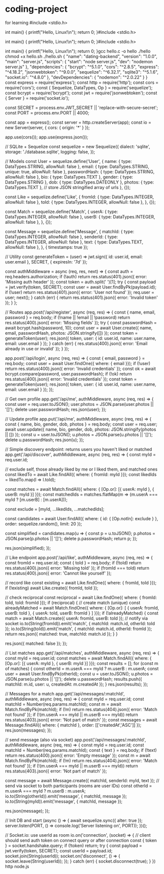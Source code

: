 # coding-project
for learning 
#include <stdio.h>

int main() {
    printf("Hello, Linux!\n");
    return 0;
}#include <stdio.h>

int main() {
    printf("Hello, Linux!\n");
    return 0;
}#include <stdio.h>

int main() {
    printf("Hello, Linux!\n");
    return 0;
}gcc hello.c -o hello
./hello
chmod +x hello.sh
./hello.sh
{
  "name": "dating-backend",
  "version": "1.0.0",
  "main": "server.js",
  "scripts": {
    "start": "node server.js",
    "dev": "nodemon server.js"
  },
  "dependencies": {
    "bcrypt": "^5.1.0",
    "cors": "^2.8.5",
    "express": "^4.18.2",
    "jsonwebtoken": "^9.0.0",
    "sequelize": "^6.32.1",
    "sqlite3": "^5.1.6",
    "socket.io": "^4.8.0"
  },
  "devDependencies": {
    "nodemon": "^2.0.22"
  }
}
const express = require('express');
const http = require('http');
const cors = require('cors');
const { Sequelize, DataTypes, Op } = require('sequelize');
const bcrypt = require('bcrypt');
const jwt = require('jsonwebtoken');
const { Server } = require('socket.io');

const SECRET = process.env.JWT_SECRET || 'replace-with-secure-secret';
const PORT = process.env.PORT || 4000;

const app = express();
const server = http.createServer(app);
const io = new Server(server, { cors: { origin: '*' } });

app.use(cors());
app.use(express.json());

// SQLite + Sequelize
const sequelize = new Sequelize({
  dialect: 'sqlite',
  storage: './database.sqlite',
  logging: false,
});

// Models
const User = sequelize.define('User', {
  name: { type: DataTypes.STRING, allowNull: false },
  email: { type: DataTypes.STRING, unique: true, allowNull: false },
  passwordHash: { type: DataTypes.STRING, allowNull: false },
  bio: { type: DataTypes.TEXT },
  gender: { type: DataTypes.STRING },
  dob: { type: DataTypes.DATEONLY },
  photos: { type: DataTypes.TEXT }, // store JSON stringified array of urls
}, {});

const Like = sequelize.define('Like', {
  fromId: { type: DataTypes.INTEGER, allowNull: false },
  toId: { type: DataTypes.INTEGER, allowNull: false },
}, {});

const Match = sequelize.define('Match', {
  userA: { type: DataTypes.INTEGER, allowNull: false },
  userB: { type: DataTypes.INTEGER, allowNull: false },
}, {});

const Message = sequelize.define('Message', {
  matchId: { type: DataTypes.INTEGER, allowNull: false },
  senderId: { type: DataTypes.INTEGER, allowNull: false },
  text: { type: DataTypes.TEXT, allowNull: false },
}, { timestamps: true });

// Utility
const generateToken = (user) => jwt.sign({ id: user.id, email: user.email }, SECRET, { expiresIn: '7d' });

const authMiddleware = async (req, res, next) => {
  const auth = req.headers.authorization;
  if (!auth) return res.status(401).json({ error: 'Missing auth header' });
  const token = auth.split(' ')[1];
  try {
    const payload = jwt.verify(token, SECRET);
    const user = await User.findByPk(payload.id);
    if (!user) return res.status(401).json({ error: 'User not found' });
    req.user = user;
    next();
  } catch (err) {
    return res.status(401).json({ error: 'Invalid token' });
  }
};

// Routes
app.post('/api/register', async (req, res) => {
  const { name, email, password } = req.body;
  if (!name || !email || !password) return res.status(400).json({ error: 'Missing fields' });
  try {
    const passwordHash = await bcrypt.hash(password, 10);
    const user = await User.create({ name, email, passwordHash, photos: JSON.stringify([]) });
    const token = generateToken(user);
    res.json({ token, user: { id: user.id, name: user.name, email: user.email } });
  } catch (err) {
    res.status(400).json({ error: 'Email already in use or invalid' });
  }
});

app.post('/api/login', async (req, res) => {
  const { email, password } = req.body;
  const user = await User.findOne({ where: { email }});
  if (!user) return res.status(400).json({ error: 'Invalid credentials' });
  const ok = await bcrypt.compare(password, user.passwordHash);
  if (!ok) return res.status(400).json({ error: 'Invalid credentials' });
  const token = generateToken(user);
  res.json({ token, user: { id: user.id, name: user.name, email: user.email } });
});

// Get own profile
app.get('/api/me', authMiddleware, async (req, res) => {
  const user = req.user.toJSON();
  user.photos = JSON.parse(user.photos || '[]');
  delete user.passwordHash;
  res.json(user);
});

// Update profile
app.put('/api/me', authMiddleware, async (req, res) => {
  const { name, bio, gender, dob, photos } = req.body;
  const user = req.user;
  await user.update({ name, bio, gender, dob, photos: JSON.stringify(photos || []) });
  const u = user.toJSON();
  u.photos = JSON.parse(u.photos || '[]');
  delete u.passwordHash;
  res.json(u);
});

// Simple discovery endpoint: returns users you haven't liked or matched
app.get('/api/discover', authMiddleware, async (req, res) => {
  const myId = req.user.id;

  // exclude self, those already liked by me or I liked them, and matched ones
  const likedTo = await Like.findAll({ where: { fromId: myId }});
  const likedIds = likedTo.map(l => l.toId);

  const matches = await Match.findAll({ where: { [Op.or]: [{ userA: myId }, { userB: myId }] }});
  const matchedIds = matches.flatMap(m => (m.userA === myId ? [m.userB] : [m.userA]));

  const exclude = [myId, ...likedIds, ...matchedIds];

  const candidates = await User.findAll({
    where: { id: { [Op.notIn]: exclude } },
    order: sequelize.random(),
    limit: 20
  });

  const simplified = candidates.map(u => {
    const p = u.toJSON();
    p.photos = JSON.parse(p.photos || '[]');
    delete p.passwordHash;
    return p;
  });

  res.json(simplified);
});

// Like endpoint
app.post('/api/like', authMiddleware, async (req, res) => {
  const fromId = req.user.id;
  const { toId } = req.body;
  if (!toId) return res.status(400).json({ error: 'Missing toId' });
  if (fromId === toId) return res.status(400).json({ error: 'Cannot like yourself' });

  // record like
  const existing = await Like.findOne({ where: { fromId, toId }});
  if (!existing) await Like.create({ fromId, toId });

  // check reciprocal
  const reciprocal = await Like.findOne({ where: { fromId: toId, toId: fromId }});
  if (reciprocal) {
    // create match (unique)
    const alreadyMatched = await Match.findOne({ where: {
      [Op.or]: [
        { userA: fromId, userB: toId },
        { userA: toId, userB: fromId }
      ]
    }});
    if (!alreadyMatched) {
      const match = await Match.create({ userA: fromId, userB: toId });
      // notify via socket
      io.to(String(fromId)).emit('match', { matchId: match.id, otherId: toId });
      io.to(String(toId)).emit('match', { matchId: match.id, otherId: fromId });
      return res.json({ matched: true, matchId: match.id });
    }
  }

  res.json({ matched: false });
});

// List matches
app.get('/api/matches', authMiddleware, async (req, res) => {
  const myId = req.user.id;
  const matches = await Match.findAll({ where: { [Op.or]: [{ userA: myId }, { userB: myId }] }});
  const results = [];
  for (const m of matches) {
    const otherId = m.userA === myId ? m.userB : m.userA;
    const user = await User.findByPk(otherId);
    const u = user.toJSON(); u.photos = JSON.parse(u.photos || '[]'); delete u.passwordHash;
    results.push({ matchId: m.id, user: u, createdAt: m.createdAt });
  }
  res.json(results);
});

// Messages for a match
app.get('/api/messages/:matchId', authMiddleware, async (req, res) => {
  const myId = req.user.id;
  const matchId = Number(req.params.matchId);
  const m = await Match.findByPk(matchId);
  if (!m) return res.status(404).json({ error: 'Match not found' });
  if (!(m.userA === myId || m.userB === myId)) return res.status(403).json({ error: 'Not part of match' });
  const messages = await Message.findAll({ where: { matchId }, order: [['createdAt','ASC']] });
  res.json(messages);
});

// send message (also via socket)
app.post('/api/messages/:matchId', authMiddleware, async (req, res) => {
  const myId = req.user.id;
  const matchId = Number(req.params.matchId);
  const { text } = req.body;
  if (!text) return res.status(400).json({ error: 'Empty message' });
  const m = await Match.findByPk(matchId);
  if (!m) return res.status(404).json({ error: 'Match not found' });
  if (!(m.userA === myId || m.userB === myId)) return res.status(403).json({ error: 'Not part of match' });

  const message = await Message.create({ matchId, senderId: myId, text });
  // send via socket to both participants (rooms are user IDs)
  const otherId = m.userA === myId ? m.userB : m.userA;
  io.to(String(otherId)).emit('message', { matchId, message });
  io.to(String(myId)).emit('message', { matchId, message });

  res.json(message);
});

// Init DB and start
(async () => {
  await sequelize.sync({ alter: true });
  server.listen(PORT, () => console.log('Server listening on', PORT));
})();

// Socket.io: use userId as room
io.on('connection', (socket) => {
  // client should send auth token on connect query or after connection
  const { token } = socket.handshake.query;
  if (!token) return;
  try {
    const payload = jwt.verify(token, SECRET);
    const userId = payload.id;
    socket.join(String(userId));
    socket.on('disconnect', () => {
      socket.leave(String(userId));
    });
  } catch (err) {
    socket.disconnect(true);
  }
        })
http node.js 

